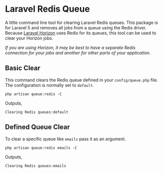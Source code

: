 # Laravel Redis Queue

A little command line tool for clearing Laravel Redis queues. This package is for Laravel 5 and removes all jobs from a queue using the Redis driver. Because [Laravel Horizon](https://laravel.com/docs/5.6/horizon) uses Redis for its queues, this tool can be used to clear your Horizon jobs.

*If you are using Horizon, it may be best to have a separate Redis connection for your jobs and another for other parts of your application.*

## Basic Clear

This command clears the Redis queue defined in your `config/queue.php` file. The configuration is normally set to `default`.

```shell
php artisan queue:redis -C
```

Outputs,

```
Clearing Redis queues:default
```

## Defined Queue Clear

To clear a specific queue like `emails` pass it as an argument.

```shell
php artisan queue:redis emails -C
```

Outputs,

```
Clearing Redis queues:emails
```
